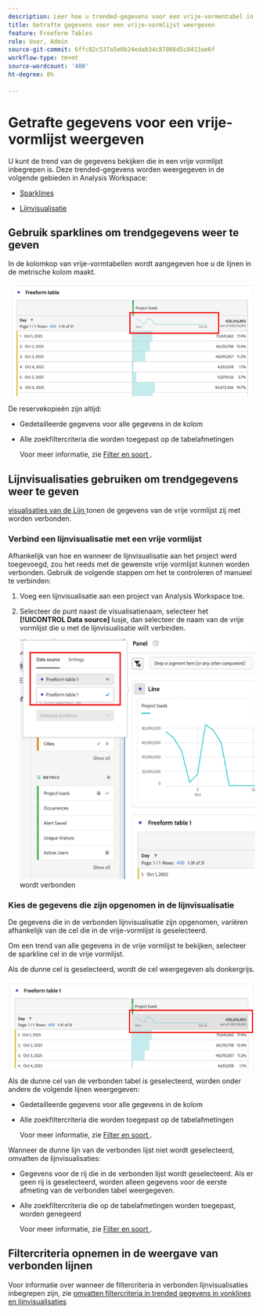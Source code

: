 ```yaml
---
description: Leer hoe u trended-gegevens voor een vrije-vormentabel in Analysis Workspace bekijkt.
title: Getrafte gegevens voor een vrije-vormlijst weergeven
feature: Freeform Tables
role: User, Admin
source-git-commit: 6ffc02c537a5e0b24edab34c87866d5c8413ae6f
workflow-type: tm+mt
source-wordcount: '400'
ht-degree: 0%

---
```


# Getrafte gegevens voor een vrije-vormlijst weergeven

U kunt de trend van de gegevens bekijken die in een vrije vormlijst inbegrepen is. Deze trended-gegevens worden weergegeven in de volgende gebieden in Analysis Workspace:

* [Sparklines](#use-sparklines-to-view-trended-data)

* [Lijnvisualisatie](#use-line-visualizations-to-view-trended-data)

## Gebruik sparklines om trendgegevens weer te geven

In de kolomkop van vrije-vormtabellen wordt aangegeven hoe u de lijnen in de metrische kolom maakt.

![ sparkline in vrije vormlijst ](assets/table-sparkline.png)

De reservekopieën zijn altijd:

* Gedetailleerde gegevens voor alle gegevens in de kolom

* Alle zoekfiltercriteria die worden toegepast op de tabelafmetingen

  Voor meer informatie, zie [ Filter en soort ](/help/analysis-workspace/visualizations/freeform-table/filter-and-sort.md).

## Lijnvisualisaties gebruiken om trendgegevens weer te geven

[ visualisaties van de Lijn ](/help/analysis-workspace/visualizations/line.md) tonen de gegevens van de vrije vormlijst zij met worden verbonden.

### Verbind een lijnvisualisatie met een vrije vormlijst

Afhankelijk van hoe en wanneer de lijnvisualisatie aan het project werd toegevoegd, zou het reeds met de gewenste vrije vormlijst kunnen worden verbonden. Gebruik de volgende stappen om het te controleren of manueel te verbinden:

1. Voeg een lijnvisualisatie aan een project van Analysis Workspace toe.

1. Selecteer de punt naast de visualisatienaam, selecteer het **[!UICONTROL Data source]** lusje, dan selecteer de naam van de vrije vormlijst die u met de lijnvisualisatie wilt verbinden.

   ![ lijn visualisatie die met vrije vormlijsten ](assets/table-line-viz.png) wordt verbonden

### Kies de gegevens die zijn opgenomen in de lijnvisualisatie

De gegevens die in de verbonden lijnvisualisatie zijn opgenomen, variëren afhankelijk van de cel die in de vrije-vormlijst is geselecteerd.

Om een trend van alle gegevens in de vrije vormlijst te bekijken, selecteer de sparkline cel in de vrije vormlijst.

Als de dunne cel is geselecteerd, wordt de cel weergegeven als donkergrijs.

![ geselecteerde sparkline ](assets/table-sparkline-selected.png)

Als de dunne cel van de verbonden tabel is geselecteerd, worden onder andere de volgende lijnen weergegeven:

* Gedetailleerde gegevens voor alle gegevens in de kolom

* Alle zoekfiltercriteria die worden toegepast op de tabelafmetingen

  Voor meer informatie, zie [ Filter en soort ](/help/analysis-workspace/visualizations/freeform-table/filter-and-sort.md).

Wanneer de dunne lijn van de verbonden lijst niet wordt geselecteerd, omvatten de lijnvisualisaties:

* Gegevens voor de rij die in de verbonden lijst wordt geselecteerd. Als er geen rij is geselecteerd, worden alleen gegevens voor de eerste afmeting van de verbonden tabel weergegeven.

* Alle zoekfiltercriteria die op de tabelafmetingen worden toegepast, worden genegeerd

  Voor meer informatie, zie [ Filter en soort ](/help/analysis-workspace/visualizations/freeform-table/filter-and-sort.md).


## Filtercriteria opnemen in de weergave van verbonden lijnen

Voor informatie over wanneer de filtercriteria in verbonden lijnvisualisaties inbegrepen zijn, zie [ omvatten filtercriteria in trended gegevens in vonklines en lijnvisualisaties ](/help/analysis-workspace/visualizations/freeform-table/filter-and-sort.md#include-filter-criteria-in-trended-data-in-sparklines-and-line-visualizations)

